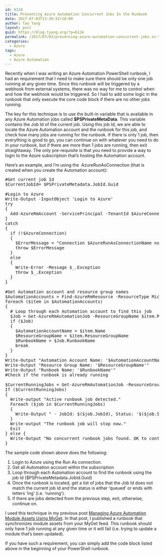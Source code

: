 ```yaml
---
id: 6124
title: Preventing Azure Automation Concurrent Jobs In the Runbook
date: 2017-07-03T13:39:52+10:00
author: Tao Yang
layout: post
guid: https://blog.tyang.org/?p=6124
permalink: /2017/07/03/preventing-azure-automation-concurrent-jobs-in-the-runbook/
categories:
  - Azure
tags:
  - Azure
  - Azure Automation
---
```

Recently when I was writing an Azure Automation PowerShell runbook, I had an requirement that I need to make sure there should be only one job running at any given time. Since this runbook will be triggered by a webhook from external systems, there was no way for me to control when and how the webhook would be triggered. So I had to add some logic in the runbook that only execute the core code block if there are no other jobs running.

The key for this technique is to use the built-in variable that is available in any Azure Automation jobs called <strong>$PSPrivateMetaData</strong>. This variable contains the Job Id of the current job. Using this job Id, we are able to locate the Azure Automation account and the runbook for this job, and check how many jobs are running for the runbook. If there is only 1 job, then everything is good to go, you can continue on with whatever you need to do in your runbook, but if there are more than 1 jobs are running, then exit straightaway. The only pre-requisite is that you need to provide a way to login to the Azure subscription that’s hosting the Automation account.

Here’s an example, and I’m using the  AzureRunAsConnection (that is created when you create the Automation account):
<pre language="PowerShell">#Get current job Id
$CurrentJobId= $PSPrivateMetadata.JobId.Guid

#Login to Azure
Write-Output -InputObject 'Login to Azure'
try
{
  Add-AzureRmAccount -ServicePrincipal -TenantId $AzureConnection.TenantId -ApplicationId $AzureConnection.ApplicationId -CertificateThumbprint $AzureConnection.CertificateThumbprint
}
catch 
{
  if (!$AzureConnection)
  {
    $ErrorMessage = "Connection $AzureRunAsConnectionName not found."
    throw $ErrorMessage
  }
  else
  {
    Write-Error -Message $_.Exception
    throw $_.Exception
  }
}

#Get Automation account and resource group names
$AutomationAccounts = Find-AzureRmResource -ResourceType Microsoft.Automation/AutomationAccounts
foreach ($item in $AutomationAccounts) 
{
  # Loop through each Automation account to find this job
  $Job = Get-AzureRmAutomationJob -ResourceGroupName $item.ResourceGroupName -AutomationAccountName $item.Name -Id $CurrentJobId -ErrorAction SilentlyContinue
  if ($Job) 
  {
    $AutomationAccountName = $item.Name
    $ResourceGroupName = $item.ResourceGroupName
    $RunbookName = $Job.RunbookName
    break
  }
}
Write-Output "Automation Account Name: '$AutomationAccountName'"
Write-Output "Resource Group Name: '$ResourceGroupName'"
Write-Output "Runbook Name: '$RunbookName'"
#Check if the runbook is already running

$CurrentRunningJobs = Get-AzureRmAutomationJob -ResourceGroupName $ResourceGroupName -AutomationAccountName $AutomationAccountName -RunbookName $RunbookName | Where-object {($_.Status -imatch '\w+ing$' -or $_.Status -imatch 'queued') -and $_.JobId.tostring() -ine $CurrentJobId}
If ($CurrentRunningJobs)
{
  Write-output "Active runbook job detected."
  Foreach ($job in $CurrentRunningJobs)
  {
    Write-Output " - JobId: $($job.JobId), Status: '$($job.Status)'."
  }
  Write-output "The runbook job will stop now."
  Exit
} else {
  Write-Output "No concurrent runbook jobs found. OK to continue."
}
</pre>
The sample code shown above does the following:
<ol>
 	<li>Login to Azure using the Run As connection.</li>
 	<li>Get all Automation account within the subscription</li>
 	<li>Loop through each Automation account to find the runbook using the job Id ($PSPrivateMetadata.JobId.Guid)</li>
 	<li>Once the runbook is located, get a list of jobs that the Job Id does not match the current job Id and the status is either ‘queued’ or ends with letters ‘ing’ (i.e. ‘running').</li>
 	<li>If there are jobs detected from the previous step, exit, otherwise, continue on.</li>
</ol>
I used this technique in my previous post <a href="https://blog.tyang.org/2017/02/17/managing-azure-automation-module-assets-using-myget/">Managing Azure Automation Module Assets Using MyGet</a>. In that post, I published a runbook that synchronizes module assets from your MyGet feed. This runbook should only have 1 job running at any given time or it will fail (i.e. trying to update a module that’s been updated).

If you have such a requirement, you can simply add the code block listed above in the beginning of your PowerShell runbook.